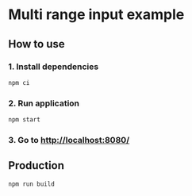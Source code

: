 # Multi range input example

## How to use

### 1. Install dependencies

```bash
npm ci
```

### 2. Run application

```bash
npm start
```

### 3. Go to [http://localhost:8080/](http://localhost:8080/)

## Production

```bash
npm run build
```
